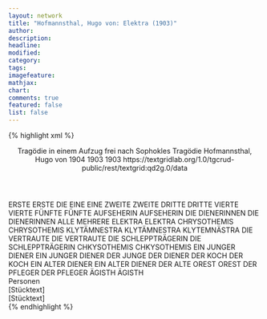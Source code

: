 ```yaml
---
layout: network
title: "Hofmannsthal, Hugo von: Elektra (1903)"
author:
description:
headline:
modified:
category:
tags:
imagefeature:
mathjax:
chart:
comments: true
featured: false
list: false
---
```

{% highlight xml %}
<?xml-model href="https://raw.githubusercontent.com/DLiNa/project/master/rules/lina.rnc"?><?xml-model href="https://raw.githubusercontent.com/DLiNa/project/master/rules/lina.sch"?>
<play xmlns="http://lina.digital">
  <header>
    <title>Elektra</title>
    <subtitle>Tragödie in einem Aufzug frei nach Sophokles</subtitle>
    <genretitle>Tragödie</genretitle>
    <author>Hofmannsthal, Hugo von</author>
    <date type="print" when="1904">1904</date>
    <date type="premiere" when="1903">1903</date>
    <date type="written" when="1903">1903</date>
    <source>https://textgridlab.org/1.0/tgcrud-public/rest/textgrid:qd2g.0/data</source>
  </header>
  <personae>
    <character>
      <name>ERSTE</name>
      <alias xml:id="erste">
        <name>ERSTE</name>
      </alias>
      <alias xml:id="die_eine">
        <name>DIE EINE</name>
      </alias>
      <alias xml:id="eine">
        <name>EINE</name>
      </alias>
    </character>
    <character>
      <name>ZWEITE</name>
      <alias xml:id="zweite">
        <name>ZWEITE</name>
      </alias>
    </character>
    <character>
      <name>DRITTE</name>
      <alias xml:id="dritte">
        <name>DRITTE</name>
      </alias>
    </character>
    <character>
      <name>VIERTE</name>
      <alias xml:id="vierte">
        <name>VIERTE</name>
      </alias>
    </character>
    <character>
      <name>FÜNFTE</name>
      <alias xml:id="fünfte">
        <name>FÜNFTE</name>
      </alias>
    </character>
    <character>
      <name>AUFSEHERIN</name>
      <alias xml:id="aufseherin">
        <name>AUFSEHERIN</name>
      </alias>
    </character>
    <character>
      <name>DIE DIENERINNEN</name>
      <alias xml:id="die_dienerinnen">
        <name>DIE DIENERINNEN</name>
      </alias>
      <alias xml:id="alle">
        <name>ALLE</name>
      </alias>
      <alias xml:id="mehrere">
        <name>MEHRERE</name>
      </alias>
    </character>
    <character>
      <name>ELEKTRA</name>
      <alias xml:id="elektra">
        <name>ELEKTRA</name>
      </alias>
    </character>
    <character>
      <name>CHRYSOTHEMIS</name>
      <alias xml:id="chrysothemis">
        <name>CHRYSOTHEMIS</name>
      </alias>
    </character>
    <character>
      <name>KLYTÄMNESTRA</name>
      <alias xml:id="klytämnestra">
        <name>KLYTÄMNESTRA</name>
      </alias>
      <alias xml:id="klytemnästra">
        <name>KLYTEMNÄSTRA</name>
      </alias>
    </character>
    <character>
      <name>DIE VERTRAUTE</name>
      <alias xml:id="die_vertraute">
        <name>DIE VERTRAUTE</name>
      </alias>
    </character>
    <character>
      <name>DIE SCHLEPPTRÄGERIN</name>
      <alias xml:id="die_schleppträgerin">
        <name>DIE SCHLEPPTRÄGERIN</name>
      </alias>
    </character>
    <character>
      <name>CHKYSOTHEMIS</name>
      <alias xml:id="chkysothemis">
        <name>CHKYSOTHEMIS</name>
      </alias>
    </character>
    <character>
      <name>EIN JUNGER DIENER</name>
      <alias xml:id="ein_junger_diener">
        <name>EIN JUNGER DIENER</name>
      </alias>
      <alias xml:id="der_junge">
        <name>DER JUNGE</name>
      </alias>
      <alias xml:id="der_diener">
        <name>DER DIENER</name>
      </alias>
    </character>
    <character>
      <name>DER KOCH</name>
      <alias xml:id="der_koch">
        <name>DER KOCH</name>
      </alias>
    </character>
    <character>
      <name>EIN ALTER DIENER</name>
      <alias xml:id="ein_alter_diener">
        <name>EIN ALTER DIENER</name>
      </alias>
      <alias xml:id="der_alte">
        <name>DER ALTE</name>
      </alias>
    </character>
    <character>
      <name>OREST</name>
      <alias xml:id="orest">
        <name>OREST</name>
      </alias>
    </character>
    <character>
      <name>DER PFLEGER</name>
      <alias xml:id="der_pfleger">
        <name>DER PFLEGER</name>
      </alias>
    </character>
    <character>
      <name>ÄGISTH</name>
      <alias xml:id="ägisth">
        <name>ÄGISTH</name>
      </alias>
    </character>
  </personae>
  <text>
    <div>
      <head>Personen</head>
    </div>
    <div>
      <head>[Stücktext]</head>
      <div>
        <head>[Stücktext]</head>
        <sp who="#erste">
          <amount n="13" unit="speech_acts"/>
          <amount n="163" unit="words"/>
          <amount n="28" unit="lines"/>
          <amount n="777" unit="chars"/>
        </sp>
        <sp who="#zweite">
          <amount n="7" unit="speech_acts"/>
          <amount n="51" unit="words"/>
          <amount n="12" unit="lines"/>
          <amount n="235" unit="chars"/>
        </sp>
        <sp who="#dritte">
          <amount n="11" unit="speech_acts"/>
          <amount n="182" unit="words"/>
          <amount n="28" unit="lines"/>
          <amount n="855" unit="chars"/>
        </sp>
        <sp who="#vierte">
          <amount n="6" unit="speech_acts"/>
          <amount n="79" unit="words"/>
          <amount n="15" unit="lines"/>
          <amount n="371" unit="chars"/>
        </sp>
        <sp who="#fünfte">
          <amount n="3" unit="speech_acts"/>
          <amount n="106" unit="words"/>
          <amount n="16" unit="lines"/>
          <amount n="517" unit="chars"/>
        </sp>
        <sp who="#aufseherin">
          <amount n="4" unit="speech_acts"/>
          <amount n="76" unit="words"/>
          <amount n="12" unit="lines"/>
          <amount n="398" unit="chars"/>
        </sp>
        <sp who="#die_dienerinnen #erste #zweite #dritte #vierte #fünfte">
          <amount n="1" unit="speech_acts"/>
          <amount n="2" unit="words"/>
          <amount n="1" unit="lines"/>
          <amount n="7" unit="chars"/>
        </sp>
        <sp who="#die_eine">
          <amount n="1" unit="speech_acts"/>
          <amount n="3" unit="words"/>
          <amount n="1" unit="lines"/>
          <amount n="18" unit="chars"/>
        </sp>
        <sp who="#elektra">
          <amount n="145" unit="speech_acts"/>
          <amount n="4956" unit="words"/>
          <amount n="693" unit="lines"/>
          <amount n="25283" unit="chars"/>
        </sp>
        <sp who="#chrysothemis">
          <amount n="69" unit="speech_acts"/>
          <amount n="1387" unit="words"/>
          <amount n="212" unit="lines"/>
          <amount n="7120" unit="chars"/>
        </sp>
        <sp who="#klytämnestra">
          <amount n="34" unit="speech_acts"/>
          <amount n="1880" unit="words"/>
          <amount n="248" unit="lines"/>
          <amount n="9416" unit="chars"/>
        </sp>
        <sp who="#klytemnästra">
          <amount n="2" unit="speech_acts"/>
          <amount n="39" unit="words"/>
          <amount n="5" unit="lines"/>
          <amount n="188" unit="chars"/>
        </sp>
        <sp who="#die_vertraute">
          <amount n="2" unit="speech_acts"/>
          <amount n="15" unit="words"/>
          <amount n="4" unit="lines"/>
          <amount n="67" unit="chars"/>
        </sp>
        <sp who="#die_schleppträgerin">
          <amount n="2" unit="speech_acts"/>
          <amount n="10" unit="words"/>
          <amount n="2" unit="lines"/>
          <amount n="52" unit="chars"/>
        </sp>
        <sp who="#chkysothemis">
          <amount n="1" unit="speech_acts"/>
          <amount n="37" unit="words"/>
          <amount n="5" unit="lines"/>
          <amount n="203" unit="chars"/>
        </sp>
        <sp who="#ein_junger_diener">
          <amount n="1" unit="speech_acts"/>
          <amount n="16" unit="words"/>
          <amount n="2" unit="lines"/>
          <amount n="81" unit="chars"/>
        </sp>
        <sp who="#der_koch">
          <amount n="3" unit="speech_acts"/>
          <amount n="48" unit="words"/>
          <amount n="8" unit="lines"/>
          <amount n="243" unit="chars"/>
        </sp>
        <sp who="#der_diener">
          <amount n="1" unit="speech_acts"/>
          <amount n="19" unit="words"/>
          <amount n="3" unit="lines"/>
          <amount n="101" unit="chars"/>
        </sp>
        <sp who="#ein_alter_diener">
          <amount n="1" unit="speech_acts"/>
          <amount n="4" unit="words"/>
          <amount n="1" unit="lines"/>
          <amount n="19" unit="chars"/>
        </sp>
        <sp who="#der_junge">
          <amount n="3" unit="speech_acts"/>
          <amount n="223" unit="words"/>
          <amount n="32" unit="lines"/>
          <amount n="1177" unit="chars"/>
        </sp>
        <sp who="#der_alte">
          <amount n="1" unit="speech_acts"/>
          <amount n="3" unit="words"/>
          <amount n="1" unit="lines"/>
          <amount n="8" unit="chars"/>
        </sp>
        <sp who="#orest">
          <amount n="32" unit="speech_acts"/>
          <amount n="569" unit="words"/>
          <amount n="88" unit="lines"/>
          <amount n="2901" unit="chars"/>
        </sp>
        <sp who="#der_pfleger">
          <amount n="3" unit="speech_acts"/>
          <amount n="46" unit="words"/>
          <amount n="7" unit="lines"/>
          <amount n="236" unit="chars"/>
        </sp>
        <sp who="#eine">
          <amount n="1" unit="speech_acts"/>
          <amount n="6" unit="words"/>
          <amount n="2" unit="lines"/>
          <amount n="29" unit="chars"/>
        </sp>
        <sp who="#alle">
          <amount n="2" unit="speech_acts"/>
          <amount n="7" unit="words"/>
          <amount n="2" unit="lines"/>
          <amount n="32" unit="chars"/>
        </sp>
        <sp who="#mehrere">
          <amount n="1" unit="speech_acts"/>
          <amount n="6" unit="words"/>
          <amount n="1" unit="lines"/>
          <amount n="29" unit="chars"/>
        </sp>
        <sp who="#ägisth">
          <amount n="9" unit="speech_acts"/>
          <amount n="181" unit="words"/>
          <amount n="26" unit="lines"/>
          <amount n="925" unit="chars"/>
        </sp>
      </div>
    </div>
  </text>
</play>
{% endhighlight %}